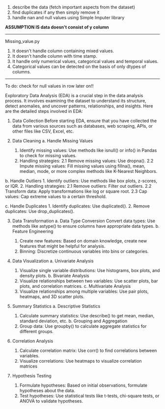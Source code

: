 1. describe the data (fetch important aspects from the dataset)
2. find duplicates if any then simply remove it
3. handle nan and null values using Simple Imputer library

**ASSUMPTION IS data doesn't consist of y column**

**********************************
Missing_value.py 

1. It doesn't handle column containing mixed values.
2. It doesn't handle column with time stamp.
3. It handle only numerical values, categorical values and temporal values.
4. Categorical values can be detected on the basis of only dtypes of columns.

***********************************


To do: check for null values in row later on!!

























Exploratory Data Analysis (EDA) is a crucial step in the data analysis process. It involves examining the dataset to understand its structure, detect anomalies, and uncover patterns, relationships, and insights. Here are the detailed steps involved in EDA:

1. Data Collection
Before starting EDA, ensure that you have collected the data from various sources such as databases, web scraping, APIs, or other files like CSV, Excel, etc.

2. Data Cleaning
a. Handle Missing Values
    1. Identify missing values: Use methods like isnull() or info() in Pandas to check for missing values.
    2. Handling strategies:
       2.1 Remove missing values: Use dropna().
       2.2 Impute missing values: Fill missing values using fillna(), mean, median, mode, or more complex methods like K-Nearest Neighbors.

b. Handle Outliers
    1. Identify outliers: Use methods like box plots, z-scores, or IQR.
    2. Handling strategies:
        2.1 Remove outliers: Filter out outliers.
        2.2 Transform data: Apply transformations like log or square root.
        2.3 Cap values: Cap extreme values to a certain threshold.

c. Handle Duplicates
    1. Identify duplicates: Use duplicated().
    2. Remove duplicates: Use drop_duplicates().


3. Data Transformation
a. Data Type Conversion
    Convert data types: Use methods like astype() to ensure columns have appropriate data types.
b. Feature Engineering
    1. Create new features: Based on domain knowledge, create new features that might be helpful for analysis.
    2. Binning: Discretize continuous variables into bins or categories.


4. Data Visualization
a. Univariate Analysis
    1. Visualize single variable distributions: Use histograms, box plots, and density plots.
b. Bivariate Analysis
    1. Visualize relationships between two variables: Use scatter plots, bar plots, and correlation matrices.
c. Multivariate Analysis
    1. Visualize relationships among multiple variables: Use pair plots, heatmaps, and 3D scatter plots.


5. Summary Statistics
a. Descriptive Statistics
    1. Calculate summary statistics: Use describe() to get mean, median, standard deviation, etc.
b. Grouping and Aggregation
    1. Group data: Use groupby() to calculate aggregate statistics for different groups.


6. Correlation Analysis
    1. Calculate correlation matrix: Use corr() to find correlations between variables.
    2. Visualize correlations: Use heatmaps to visualize correlation matrices


7. Hypothesis Testing
    1. Formulate hypotheses: Based on initial observations, formulate hypotheses about the data.
    2. Test hypotheses: Use statistical tests like t-tests, chi-square tests, or ANOVA to validate hypotheses.